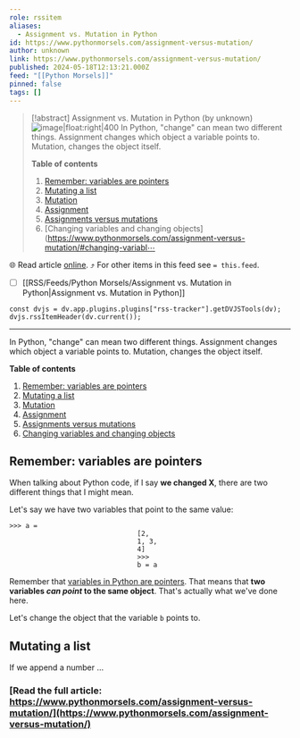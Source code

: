 ```yaml
---
role: rssitem
aliases:
  - Assignment vs. Mutation in Python
id: https://www.pythonmorsels.com/assignment-versus-mutation/
author: unknown
link: https://www.pythonmorsels.com/assignment-versus-mutation/
published: 2024-05-18T12:13:21.000Z
feed: "[[Python Morsels]]"
pinned: false
tags: []
---
```


> [!abstract] Assignment vs. Mutation in Python (by unknown)
> ![image|float:right|400](https://i.vimeocdn.com/filter/overlay?src0=https%3A%2F%2Fi.vimeocdn.com%2Fvideo%2F1854521349-e14ed4db822e6fea015ebfe110262647a82f42a5680adaa7865ff74da2cb4765-d_1920x1080&src1=http%3A%2F%2Ff.vimeocdn.com%2Fp%2Fimages%2Fcrawler_play.png) In Python, "change" can mean two different things. Assignment changes which object a variable points to. Mutation, changes the object itself.
> 
> **Table of contents**
> 
> 1. [Remember: variables are pointers](https://www.pythonmorsels.com/assignment-versus-mutation/#remember-variables-are-pointers)
> 2. [Mutating a list](https://www.pythonmorsels.com/assignment-versus-mutation/#mutating-a-list)
> 3. [Mutation](https://www.pythonmorsels.com/assignment-versus-mutation/#mutation)
> 4. [Assignment](https://www.pythonmorsels.com/assignment-versus-mutation/#assignment)
> 5. [Assignments versus mutations](https://www.pythonmorsels.com/assignment-versus-mutation/#assignments-versus-mutations)
> 6. [Changing variables and changing objects](https://www.pythonmorsels.com/assignment-versus-mutation/#changing-variabl⋯

🌐 Read article [online](https://www.pythonmorsels.com/assignment-versus-mutation/). ⤴ For other items in this feed see `= this.feed`.

- [ ] [[RSS/Feeds/Python Morsels/Assignment vs․ Mutation in Python|Assignment vs․ Mutation in Python]]

~~~dataviewjs
const dvjs = dv.app.plugins.plugins["rss-tracker"].getDVJSTools(dv);
dvjs.rssItemHeader(dv.current());
~~~

- - -

In Python, "change" can mean two different things. Assignment changes which object a variable points to. Mutation, changes the object itself.

**Table of contents**

1. [Remember: variables are pointers](https://www.pythonmorsels.com/assignment-versus-mutation/#remember-variables-are-pointers)
2. [Mutating a list](https://www.pythonmorsels.com/assignment-versus-mutation/#mutating-a-list)
3. [Mutation](https://www.pythonmorsels.com/assignment-versus-mutation/#mutation)
4. [Assignment](https://www.pythonmorsels.com/assignment-versus-mutation/#assignment)
5. [Assignments versus mutations](https://www.pythonmorsels.com/assignment-versus-mutation/#assignments-versus-mutations)
6. [Changing variables and changing objects](https://www.pythonmorsels.com/assignment-versus-mutation/#changing-variables-and-changing-objects)

## Remember: variables are pointers

When talking about Python code, if I say **we changed X**, there are two different things that I might mean.

Let's say we have two variables that point to the same value:

```
>>> a =
                                [2,
                                1, 3,
                                4]
                                >>>
                                b = a
```

Remember that [variables in Python are pointers](https://www.pythonmorsels.com/variables-are-pointers/). That means that **two variables _can point_ to the same object**. That's actually what we've done here.

Let's change the object that the variable `b` points to.

## Mutating a list

If we append a number …

### [Read the full article: https://www.pythonmorsels.com/assignment-versus-mutation/](https://www.pythonmorsels.com/assignment-versus-mutation/)